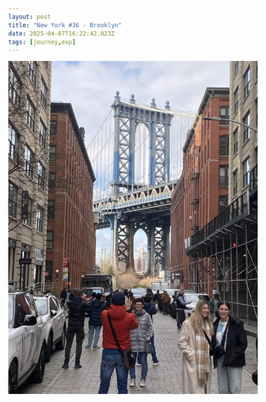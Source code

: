 ```yaml
---
layout: post
title: "New York #36 - Brooklyn"
date: 2025-04-07T16:22:42.023Z
tags: [journey,exp]
---
```


![New York #36 - Brooklyn](/assets/images/2025-04-07-image162242.png)

